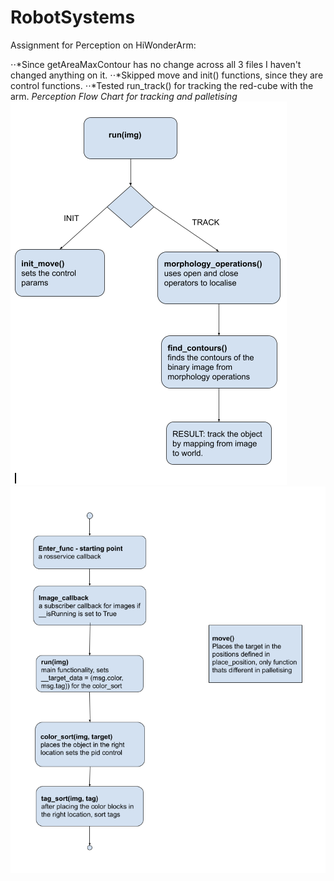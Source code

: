 # RobotSystems
Assignment for Perception on HiWonderArm: 

⋅⋅*Since getAreaMaxContour has no change across all 3 files I haven't  changed  anything on it.
⋅⋅*Skipped move and init() functions, since they are control functions.
⋅⋅*Tested run_track() for tracking the red-cube with the arm.
*Perception Flow Chart for tracking and palletising*
![Flow Chart for Tracking](img/1.png)
![Flow Chart for Sorting and Palletizing](img/2.png)



